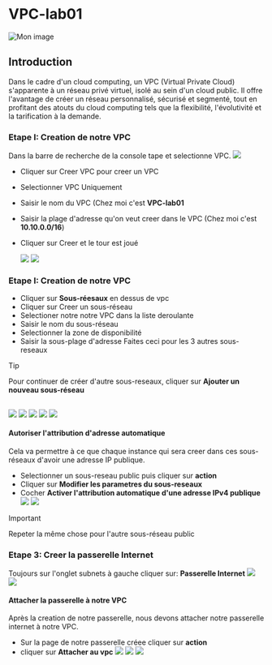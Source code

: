 # VPC-lab01
![Mon image](https://github.com/TAMINI7777/VPC-lab01/blob/main/map%20du%20vpc.webp)
## Introduction
Dans le cadre d'un cloud computing, un VPC (Virtual Private Cloud) s'apparente à un réseau privé virtuel, isolé au sein d'un cloud public. Il offre l'avantage de créer un réseau personnalisé, sécurisé et segmenté, tout en profitant des atouts du cloud computing tels que la flexibilité, l'évolutivité et la tarification à la demande.
### Etape I: Creation de notre VPC
Dans la barre de recherche de la console tape et selectionne VPC.
![](https://github.com/TAMINI7777/VPC-lab01/blob/main/Barre%20de%20recherche.png)

* Cliquer sur Creer VPC pour creer un VPC
* Selectionner VPC Uniquement
* Saisir le nom du VPC (Chez moi c'est **VPC-lab01**
* Saisir la plage d'adresse qu'on veut creer dans le VPC (Chez moi c'est **10.10.0.0/16**)
* Cliquer sur Creer et le tour est joué

  ![](https://github.com/TAMINI7777/VPC-lab01/blob/main/Creer-vpc.png)
  ![](https://github.com/TAMINI7777/VPC-lab01/blob/main/vpc-creer2.png)
  

### Etape I: Creation de notre VPC
* Cliquer sur **Sous-réesaux** en dessus de vpc
* Cliquer sur Creer un sous-réseau
* Selectioner notre notre VPC dans la liste deroulante
* Saisir le nom du sous-réseau
* Selectionner la zone de disponibilité
* Saisir la sous-plage d'adresse
Faites ceci pour les 3 autres sous-reseaux

> [!TIP]
> Pour continuer de créer d'autre sous-reseaux, cliquer sur **Ajouter un nouveau sous-réseau**
##   
![](https://github.com/TAMINI7777/VPC-lab01/blob/main/creer-sous-reseaux.png)
![](https://github.com/TAMINI7777/VPC-lab01/blob/main/sous-reseau2.png)
![](https://github.com/TAMINI7777/VPC-lab01/blob/main/sous-reseau3.png)
![](https://github.com/TAMINI7777/VPC-lab01/blob/main/sous-reseau4.png)
![](https://github.com/TAMINI7777/VPC-lab01/blob/main/subnets-creer.png)

#### Autoriser l'attribution d'adresse automatique
Cela va permettre à ce que chaque instance qui sera creer dans ces sous-réseaux d'avoir une adresse IP publique.
* Selectionner un sous-reseau public puis cliquer sur **action**
* Cliquer sur **Modifier les parametres du sous-reseaux**
* Cocher **Activer l'attribution automatique d'une adresse IPv4 publique**
![](https://github.com/TAMINI7777/VPC-lab01/blob/main/Autoriser%20l'attribution%20automatique00%20.png)
![](https://github.com/TAMINI7777/VPC-lab01/blob/main/Autoriser%20l'attribution%20automatique%20.png)
> [!IMPORTANT]
> Repeter la même chose pour l'autre sous-réseau public

### Etape 3: Creer la passerelle Internet
Toujours sur l'onglet subnets à gauche cliquer sur: **Passerelle Internet**
![](https://github.com/TAMINI7777/VPC-lab01/blob/main/pass-internet.png)
![](https://github.com/TAMINI7777/VPC-lab01/blob/main/nom-IGW.png)

#### Attacher la passerelle à notre VPC
Après la creation de notre passerelle, nous devons attacher notre passerelle internet à notre VPC.
 * Sur la page de notre passerelle créee cliquer sur **action**
 * cliquer sur **Attacher au vpc**
![](https://github.com/TAMINI7777/VPC-lab01/blob/main/pass-internet.png)
![](https://github.com/TAMINI7777/VPC-lab01/blob/main/nom-IGW.png)
![](https://github.com/TAMINI7777/VPC-lab01/blob/main/Attacher%20au%20vpc.png)
 
